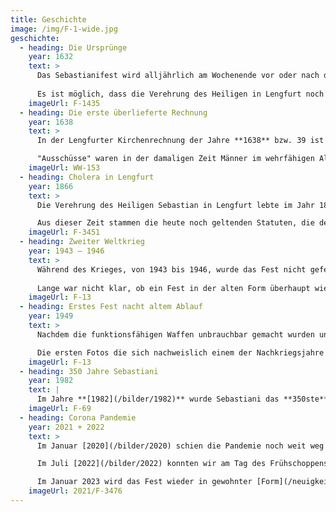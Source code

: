 ```yaml
---
title: Geschichte
image: /img/F-1-wide.jpg
geschichte:
  - heading: Die Ursprünge
    year: 1632
    text: >
      Das Sebastianifest wird alljährlich am Wochenende vor oder nach dem **Gedenktag des Heiligen Sebastian** am **20. Januar** gefeiert. Es geht auf ein Gelübde der Lengfurter Bevölkerung aus dem **Pestjahr 1632** zurück. Auf Grund der Fürbitte an den Heiligen Sebastian soll die Pest gewichen sein. Die Lengfurter Bürger gelobten, alljährlich den Festtag des Heiligen Sebastian zu begehen.\
      
      Es ist möglich, dass die Verehrung des Heiligen in Lengfurt noch weiter zurückgeht. Bereits im Mittelalter gab es in vielen Orten der Region sogenannte Sebastiani-Schützenbruderschaften. Viele Ortschaften hatten, wie auch Lengfurt, zur Verteidigung der Dorfmauer eine "Bürgerwehr".
    imageUrl: F-1435
  - heading: Die erste überlieferte Rechnung
    year: 1638
    text: >
      In der Lengfurter Kirchenrechnung der Jahre **1638** bzw. 39 ist unter "Ausgabegeld" vermerkt: "2 Gulden, 8 Kreuzer und 4 Pfennige für eine alte Ausschussfahne, welche jetztunder auf das Fest S. Sebastiani gebraucht wird…".\

      "Ausschüsse" waren in der damaligen Zeit Männer im wehrfähigen Alter der einzelnen Dörfer, die während eines Feldzuges der regulären Soldaten den Wachdienst an der Festung in Würzburg übernehmen mussten.
    imageUrl: WW-153
  - heading: Cholera in Lengfurt
    year: 1866
    text: >
      Die Verehrung des Heiligen Sebastian in Lengfurt lebte im Jahr 1866 erneut auf, als innerhalb von 24 Stunden zwei Todesfälle durch die Cholera im Ort zu beklagen waren. Die Lengfurter erinnerten sich an die Hilfe des Heiligen Sebastian in früherer Zeit und erneuerten das Gelübde. Auch die Cholera erlosch. Eines der ersten Fotos von Sebastiani entstand ca. 30 Jahre später.\

      Aus dieser Zeit stammen die heute noch geltenden Statuten, die den Ablauf des Sebastanifestes bis ins Einzelne regeln. Es ist davon auszugehen, dass seit 1866 das Fest in der festgelegten Form durch die Lengfurter begangen wurde. Selbst während des ersten Weltkrieges wurde in Lengfurt mit den Zuhause verbliebenen das Sebastinifest gefeiert wie das Foto von 1914 oder 15 zeigt.
    imageUrl: F-3451
  - heading: Zweiter Weltkrieg
    year: 1943 – 1946
    text: > 
      Während des Krieges, von 1943 bis 1946, wurde das Fest nicht gefeiert. Erst verboten die Nationalsozialisten und anschließend die Amerikaner als Besatzungsmacht den militärischen Aufzug mit Waffen und Marschmusik.\
      
      Lange war nicht klar, ob ein Fest in der alten Form überhaupt wieder gefeiert werden durfte. 1947 wurde zunächst ohne Gewehre, Zylinder und Musik zelebriert.
    imageUrl: F-13
  - heading: Erstes Fest nacht altem Ablauf
    year: 1949
    text: > 
      Nachdem die funktionsfähigen Waffen unbrauchbar gemacht wurden und durch geschicktes und zähes Verhandeln des damaligen Hauptmanns **Edmund Väth** mit beiden Machthabern, konnte die Feierlichkeit **1949** wieder mit Waffen, Gehröcken und Zylindern stattfinden. Für seine Verdienste wurde Edmund Väth zum **Ehrenhauptmann** ernannt.\

      Die ersten Fotos die sich nachweislich einem der Nachkriegsjahre zuordnen lassen sind von [1952](/bilder/1952).
    imageUrl: F-13
  - heading: 350 Jahre Sebastiani
    year: 1982
    text: | 
      Im Jahre **[1982](/bilder/1982)** wurde Sebastiani das **350ste** Mal in Lengfurt gefeiert. Aus diesem Anlass kam auch Bischof Paul-Werner Scheele aus Würzburg. Ihm zu Ehren wurde der Ablauf in diesem Jahr etwas angepasst. So holte ihn der Festzug bereits vom Pfarrheim ab. Gemeinsam mit den Sebastiani-Männern zogen sie dann in die Kirche ein. Aus diesem Jahr gibt es auch noch einige **[Bilder](/bilder/1982)**.
    imageUrl: F-69
  - heading: Corona Pandemie
    year: 2021 + 2022
    text: > 
      Im Januar [2020](/bilder/2020) schien die Pandemie noch weit weg von Lengfurt zu sein. [2021](/bilder/2021) und 2022 mussten wir aufgrund der COVID-19-Pandemie auf das militärische Zeremoniell des Sebastiani-Festes verzichten. Mit den Gottesdiensten am Sebastiani-Sonntag halten wir das Gelübde der Vorfahren aufrecht – Corona-gerecht.\

      Im Juli [2022](/bilder/2022) konnten wir am Tag des Frühschoppens der Musikkapelle Lengfurt einen Teil der äußeren Zeremonie nachfeiern. An diesem Wochenende wurd ebenfalls unsere neue blaue Fahne geweiht.\

      Im Januar 2023 wird das Fest wieder in gewohnter [Form](/neuigkeiten/ablauf-sebastianifest-2023/) statt finden. Hierzu möchten wir Sie herzlich einladen!
    imageUrl: 2021/F-3476
---
```

